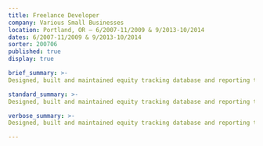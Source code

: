 ```yaml
---
title: Freelance Developer
company: Various Small Businesses
location: Portland, OR — 6/2007-11/2009 & 9/2013-10/2014
dates: 6/2007-11/2009 & 9/2013-10/2014
sorter: 200706
published: true
display: true

brief_summary: >-
Designed, built and maintained equity tracking database and reporting tools in MS Excel for Lattice Capital Management; managed project to build and populated CMS using XML, Python and Adobe InDesign for website and internal production of materials for LitART LLC; designed and built various websites with HTML, XML, CSS and Javascript; trained users to maintain websites.

standard_summary: >-
Designed, built and maintained equity tracking database and reporting tools in MS Excel for Lattice Capital Management; managed project to build and populated CMS using XML, Python and Adobe InDesign for website and internal production of materials for LitART LLC; designed and built various websites with HTML, XML, CSS and Javascript; trained users to maintain websites.

verbose_summary: >-
Designed, built and maintained equity tracking database and reporting tools in MS Excel for Lattice Capital Management; managed project to build and populated CMS using XML, Python and Adobe InDesign for website and internal production of materials for LitART LLC; designed and built various websites with HTML, XML, CSS and Javascript; trained users to maintain websites.

---
```

